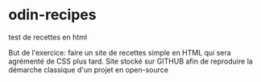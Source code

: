 # odin-recipes
test de recettes en html

But de l'exercice: faire un site de recettes simple en HTML qui sera agrémenté de CSS plus tard.
Site stocké sur GITHUB afin de reproduire la démarche classique d'un projet en open-source